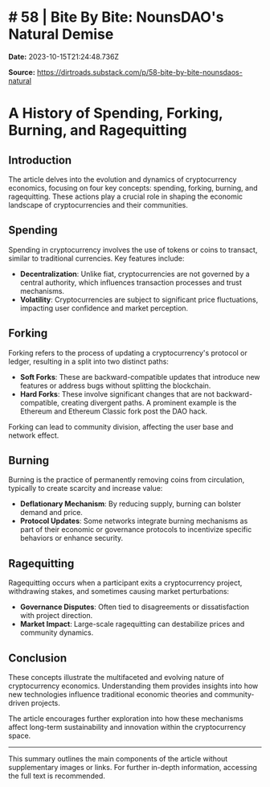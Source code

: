 # # 58 | Bite By Bite: NounsDAO's Natural Demise

**Date:** 2023-10-15T21:24:48.736Z

**Source:** https://dirtroads.substack.com/p/58-bite-by-bite-nounsdaos-natural

# A History of Spending, Forking, Burning, and Ragequitting

## Introduction
The article delves into the evolution and dynamics of cryptocurrency economics, focusing on four key concepts: spending, forking, burning, and ragequitting. These actions play a crucial role in shaping the economic landscape of cryptocurrencies and their communities.

## Spending
Spending in cryptocurrency involves the use of tokens or coins to transact, similar to traditional currencies. Key features include:

- **Decentralization**: Unlike fiat, cryptocurrencies are not governed by a central authority, which influences transaction processes and trust mechanisms.
- **Volatility**: Cryptocurrencies are subject to significant price fluctuations, impacting user confidence and market perception.
  
## Forking
Forking refers to the process of updating a cryptocurrency's protocol or ledger, resulting in a split into two distinct paths:

- **Soft Forks**: These are backward-compatible updates that introduce new features or address bugs without splitting the blockchain.
- **Hard Forks**: These involve significant changes that are not backward-compatible, creating divergent paths. A prominent example is the Ethereum and Ethereum Classic fork post the DAO hack.

Forking can lead to community division, affecting the user base and network effect.

## Burning
Burning is the practice of permanently removing coins from circulation, typically to create scarcity and increase value:

- **Deflationary Mechanism**: By reducing supply, burning can bolster demand and price.
- **Protocol Updates**: Some networks integrate burning mechanisms as part of their economic or governance protocols to incentivize specific behaviors or enhance security.

## Ragequitting
Ragequitting occurs when a participant exits a cryptocurrency project, withdrawing stakes, and sometimes causing market perturbations:

- **Governance Disputes**: Often tied to disagreements or dissatisfaction with project direction.
- **Market Impact**: Large-scale ragequitting can destabilize prices and community dynamics.
  
## Conclusion
These concepts illustrate the multifaceted and evolving nature of cryptocurrency economics. Understanding them provides insights into how new technologies influence traditional economic theories and community-driven projects.

The article encourages further exploration into how these mechanisms affect long-term sustainability and innovation within the cryptocurrency space.

---

This summary outlines the main components of the article without supplementary images or links. For further in-depth information, accessing the full text is recommended.